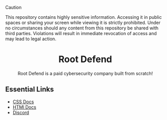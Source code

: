 
> [!CAUTION] 
> This repository contains highly sensitive information. Accessing it in public spaces or sharing your screen while viewing it is strictly prohibited. Under no circumstances should any content from this repository be shared with third parties. Violations will result in immediate revocation of access and may lead to legal action.

<h1 align="center">Root Defend</h1>

<p align="center">Root Defend is a paid cybersecurity company built from scratch!</p>

## Essential Links
- [CSS Docs](https://www.w3schools.com/CSSref/index.php)
- [HTMl Docs](https://www.w3schools.com/html/html_intro.asp)
- [Discord](https://discord.gg/7CkrK4TXUM)
